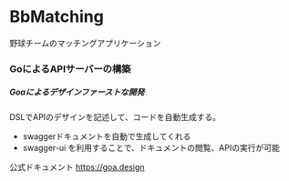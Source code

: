 # BbMatching
野球チームのマッチングアプリケーション

### GoによるAPIサーバーの構築
##### Goaによるデザインファーストな開発
DSLでAPIのデザインを記述して、コードを自動生成する。

* swaggerドキュメントを自動で生成してくれる
* swagger-ui を利用することで、ドキュメントの閲覧、APIの実行が可能

公式ドキュメント
https://goa.design

